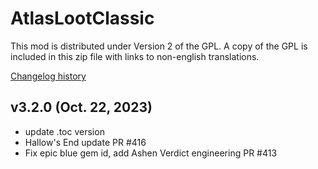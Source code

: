 # AtlasLootClassic

This mod is distributed under Version 2 of the GPL.  A copy of the GPL is included in this zip file with links to non-english translations.

[Changelog history](https://github.com/Hoizame/AtlasLootClassic/blob/master/AtlasLootClassic/Documentation/Release_Notes.md)

## v3.2.0 (Oct. 22, 2023)

- update .toc version
- Hallow's End update PR #416
- Fix epic blue gem id, add Ashen Verdict engineering PR #413
